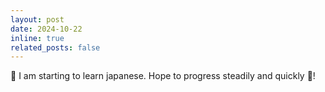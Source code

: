 ```yaml
---
layout: post
date: 2024-10-22
inline: true
related_posts: false
---
```


:japan: I am starting to learn japanese. Hope to progress steadily and quickly :izakaya_lantern:!
